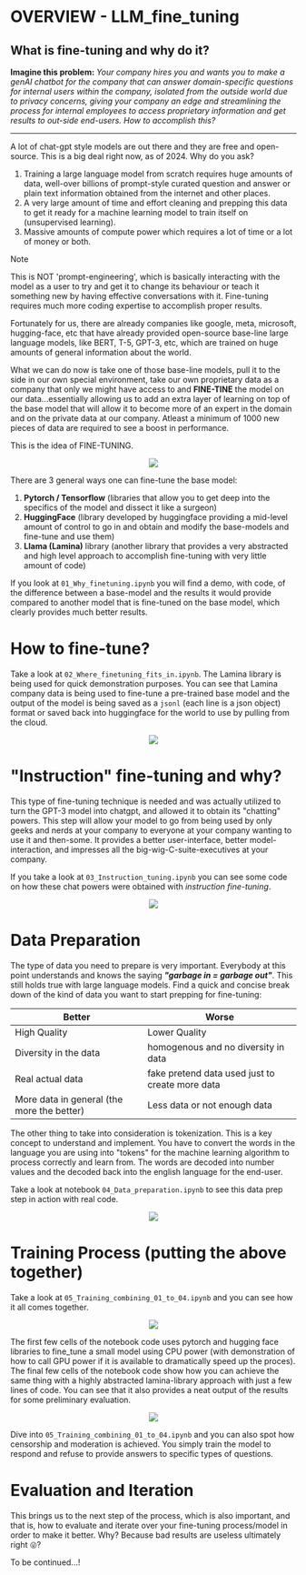 # OVERVIEW - LLM_fine_tuning
## What is fine-tuning and why do it?
**Imagine this problem:** *Your company hires you and wants you to make a genAI chatbot for the company that can answer domain-specific questions for internal users within the company, isolated from the outside world due to privacy concerns, giving your company an edge and streamlining the process for internal employees to access proprietary information and get results to out-side end-users. How to accomplish this?*

---

A lot of chat-gpt style models are out there and they are free and open-source. This is a big deal right now, as of 2024. Why do you ask?
1. Training a large language model from scratch requires huge amounts of data, well-over billions of prompt-style curated question and answer or plain text information obtained from the internet and other places.
2. A very large amount of time and effort cleaning and prepping this data to get it ready for a machine learning model to train itself on (unsupervised learning).
3. Massive amounts of compute power which requires a lot of time or a lot of money or both.

> [!NOTE]
> This is NOT 'prompt-engineering', which is basically interacting with the model as a user to try and get it to change its behaviour or teach it something new by having effective conversations with it. Fine-tuning requires much more coding expertise to accomplish proper results.

Fortunately for us, there are already companies like google, meta, microsoft, hugging-face, etc that have already provided open-source base-line large language models, like BERT, T-5, GPT-3, etc, which are trained on huge amounts of general information about the world.  

What we can do now is take one of those base-line models, pull it to the side in our own special environment, take our own proprietary data as a company that only we might have access to and **FINE-TINE** the model on our data...essentially allowing us to add an extra layer of learning on top of the base model that will allow it to become more of an expert in the domain and on the private data at our company. Atleast a minimum of 1000 new pieces of data are required to see a boost in performance.

This is the idea of FINE-TUNING. 

<p align="center"><img src="https://github.com/thatwonguy/LLM_fine_tuning/assets/78534460/71634619-b190-49f6-8434-85482e74243d"></p>

There are 3 general ways one can fine-tune the base model:
1. **Pytorch / Tensorflow** (libraries that allow you to get deep into the specifics of the model and dissect it like a surgeon)
2. **HuggingFace** (library developed by huggingface providing a mid-level amount of control to go in and obtain and modify the base-models and fine-tune and use them)
3. **Llama (Lamina)** library (another library that provides a very abstracted and high level approach to accomplish fine-tuning with very little amount of code)

If you look at `01_Why_finetuning.ipynb` you will find a demo, with code, of the difference between a base-model and the results it would provide compared to another model that is fine-tuned on the base model, which clearly provides much better results.

# How to fine-tune?
Take a look at  `02_Where_finetuning_fits_in.ipynb`. The Lamina library is being used for quick demonstration purposes. You can see that Lamina company data is being used to fine-tune a pre-trained base model and the output of the model is being saved as a `jsonl` (each line is a json object) format or saved back into huggingface for the world to use by pulling from the cloud.

<p align = "center"><img src="https://github.com/thatwonguy/LLM_fine_tuning/assets/78534460/fff2a9c2-14ec-4896-85af-dbf8621544d5"></p>

# "Instruction" fine-tuning and why?  
This type of fine-tuning technique is needed and was actually utilized to turn the GPT-3 model into chatgpt, and allowed it to obtain its "chatting" powers. This step will allow your model to go from being used by only geeks and nerds at your company to everyone at your company wanting to use it and then-some. It provides a better user-interface, better model-interaction, and impresses all the big-wig-C-suite-executives at your company. 

If you take a look at `03_Instruction_tuning.ipynb` you can see some code on how these chat powers were obtained with *instruction fine-tuning*.

<p align = "center"><img src="https://github.com/thatwonguy/LLM_fine_tuning/assets/78534460/e61d885b-f185-41cd-8ee9-c559a1c997e8"></p>

# Data Preparation
The type of data you need to prepare is very important. Everybody at this point understands and knows the saying ***"garbage in = garbage out"***. This still holds true with large language models. Find a quick and concise break down of the kind of data you want to start prepping for fine-tuning:

| Better                                           | Worse                                          |
|---------------------|------------------|
| High Quality | Lower Quality |
| Diversity in the data | homogenous and no diversity in data
| Real actual data | fake pretend data used just to create more data
| More data in general (the more the better) | Less data or not enough data

The other thing to take into consideration is tokenization. This is a key concept to understand and implement. You have to convert the words in the language you are using into "tokens" for the machine learning algorithm to process correctly and learn from. The words are decoded into number values and the decoded back into the english language for the end-user.

Take a look at notebook `04_Data_preparation.ipynb` to see this data prep step in action with real code.

<p align = "center"><img src="https://github.com/thatwonguy/LLM_fine_tuning/assets/78534460/2343e3b5-ba63-49ca-a0ab-667c7c80f3f9"></p>

# Training Process (putting the above together)

Take a look at `05_Training_combining_01_to_04.ipynb` and you can see how it all comes together. 

<p align = "center"><img src="https://github.com/thatwonguy/LLM_fine_tuning/assets/78534460/c1915eb0-f241-4151-b7e6-0d8522f220e6"></p>

The first few cells of the notebook code uses pytorch and hugging face libraries to fine_tune a small model using CPU power (with demonstration of how to call GPU power if it is available to dramatically speed up the proces). The final few cells of the notebook code show how you can achieve the same thing with a highly abstracted lamina-library approach with just a few lines of code. You can see that it also provides a neat output of the results for some preliminary evaluation.

<p align = "center"><img src="https://github.com/thatwonguy/LLM_fine_tuning/assets/78534460/144036e2-d895-4362-a1e4-cba857d326c0"></p>

Dive into `05_Training_combining_01_to_04.ipynb` and you can also spot how censorship and moderation is achieved. You simply train the model to respond and refuse to provide answers to specific types of questions.

# Evaluation and Iteration  
This brings us to the next step of the process, which is also important, and that is, how to evaluate and iterate over your fine-tuning process/model in order to make it better. Why? Because bad results are useless ultimately right `😜`?

To be continued...!

